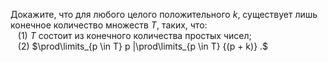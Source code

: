 Докажите, что для любого целого положительного $k$, существует лишь конечное количество множеств $T,$ таких, что: 
<br>&nbsp;&nbsp;&nbsp;(1) $T$ состоит из конечного количества простых чисел;
<br>&nbsp;&nbsp;&nbsp;(2) $\prod\limits_{p \in T} p |\prod\limits_{p \in T} {(p + k)} .$